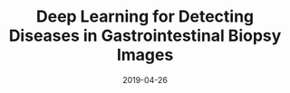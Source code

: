 ---
title: "Deep Learning for Detecting Diseases in Gastrointestinal Biopsy Images"
collection: publications
permalink: /publication/2015-10-01-paper-title-number-3
excerpt: 'Machine learning and computer vision have found applications in medical science and, recently, pathology. In particular, deep learning methods for medical diagnostic imaging can reduce delays in diagnosis and give improved accuracy rates over other analysis techniques. This paper focuses on methods with applicability to automated diagnosis of images obtained from gastrointestinal biopsies. These deep learning techniques for biopsy images may help detect distinguishing features in tissues affected by enteropathies. Learning from different areas of an image, or looking for similar patterns in new images, allow for the development of potential classification or clustering models Techniques like these provide a cutting-edge solution to detecting anomalies. In this paper we explore state of the art deep learning architectures used for the visual recognition of natural images and assess their applicability in medical image analysis of digitized human gastrointestinal biopsy slides.'
date: 2019-04-26
venue: '2019 Systems and Information Engineering Design Symposium (SIEDS)'
paperurl: 'https://ieeexplore.ieee.org/abstract/document/8735619/'
citation: 'Srivastava, Aman, Saurav Sengupta, Sung-Jun Kang, Karan Kant, Marium Khan, S. Asad Ali, Sean R. Moore et al. "Deep learning for detecting diseases in gastrointestinal biopsy images." In 2019 Systems and Information Engineering Design Symposium (SIEDS), pp. 1-4. IEEE, 2019.'
---